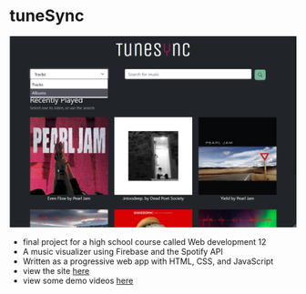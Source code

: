 # tuneSync

![TuneSync](tunesync_cover.png)

- final project for a high school course called Web development 12
- A music visualizer using Firebase and the Spotify API
- Written as a progressive web app with HTML, CSS, and JavaScript
- view the site [here](https://visualizer-7417b.web.app/)
- view some demo videos [here](https://github.com/trista-d/tuneSync/tree/main/demo)
